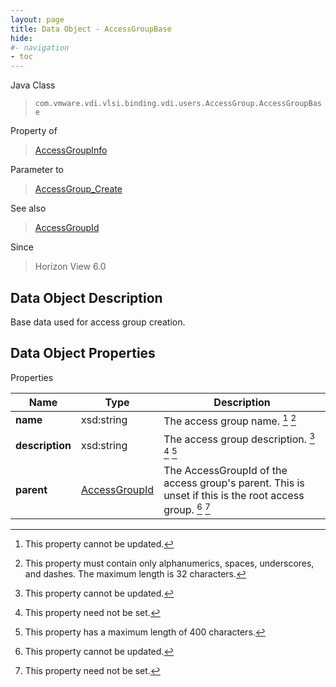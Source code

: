 ```yaml
---
layout: page
title: Data Object - AccessGroupBase
hide:
#- navigation
- toc
---
```






Java Class  
> `com.vmware.vdi.vlsi.binding.vdi.users.AccessGroup.AccessGroupBase`  

Property of  
> [AccessGroupInfo](vdi.users.AccessGroup.AccessGroupInfo.md#field_detail)  

Parameter to  
> [AccessGroup_Create](vdi.users.AccessGroup.md#create)  

See also  
> [AccessGroupId](vdi.entity.AccessGroupId.md)  

Since  
> Horizon View 6.0

## Data Object Description

Base data used for access group creation.

## Data Object Properties
Properties

Name |  Type |  Description
---|---|---  
**name**|  xsd:string|  The access group name. [^1] [^2]  
**description**|  xsd:string|  The access group description. [^1] [^3] [^4]
**parent**| [AccessGroupId](vdi.entity.AccessGroupId.md)|  The AccessGroupId of the access group's parent. This is unset if this is the root access group. [^1] [^3]

[^1]: This property cannot be updated.
[^2]: This property must contain only alphanumerics, spaces, underscores, and dashes. The maximum length is 32 characters.
[^3]: This property need not be set.
[^4]: This property has a maximum length of 400 characters.
